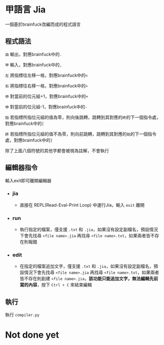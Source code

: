 # 甲語言 Jia
一個基於brainfuck改編而成的程式語言

## 程式語法
`由` 輸出，對應brainfuck中的`.`

`甲` 輸入，對應brainfuck中的`,`

`左` 將指標往左移一格，對應brainfuck中的`<`

`右` 將指標往右移一格，對應brainfuck中的`>`

`申` 對當前的位元組+1，對應brainfuck中的`+`

`申` 對當前的位元組-1，對應brainfuck中的`-`

`始` 若指標所指位元組的值為零，則向後跳轉，跳轉到其對應的`終`的下一個指令處，對應brainfuck中的`[`

`終` 若指標所指位元組的值不為零，則向前跳轉，跳轉到其對應的`始`的下一個指令處，對應brainfuck中的`]`

除了上面八個符號的其他字都會被視為註解，不會執行

## 編輯器指令
輸入exit即可離開編輯器
- ### jia
    - 直接在 REPL(Read-Eval-Print Loop) 中運行Jia，輸入 `exit` 離開

- ### run <file name>
    - 執行指定的檔案，僅支援 `.txt` 和 `.jia`，如果沒有設定副檔名，預設情況下會先找尋 `<file name>.jia` 再找尋 `<file name>.txt`，如果兩者皆不存在則報錯

- ### edit <file name>
    - 在指定的檔案追加文字，僅支援 `.txt` 和 `.jia`，如果沒有設定副檔名，預設情況下會先找尋 `<file name>.jia` 再找尋 `<file name>.txt`，如果兩者皆不存在則創建 `<file name>.jia`，**該功能只能追加文字，無法編輯先前寫的內容**，按下 `Ctrl + C` 來結束編輯

## 執行
執行 `compiler.py`

# Not done yet
